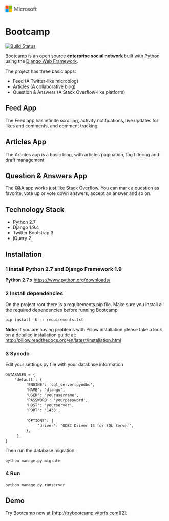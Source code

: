 ![](./media/solutions-microsoft-logo-small.png)
# Bootcamp

[![Build Status](https://travis-ci.org/vitorfs/bootcamp.svg?branch=master)](https://travis-ci.org/vitorfs/bootcamp)

Bootcamp is an open source **enterprise social network** built with [Python][0] using the [Django Web Framework][1].

The project has three basic apps:

* Feed (A Twitter-like microblog)
* Articles (A collaborative blog)
* Question & Answers (A Stack Overflow-like platform)

## Feed App

The Feed app has infinite scrolling, activity notifications, live updates for likes and comments, and comment tracking.


## Articles App

The Articles app is a basic blog, with articles pagination, tag filtering and draft management.


## Question & Answers App

The Q&A app works just like Stack Overflow. You can mark a question as favorite, vote up or vote down answers, accept an answer and so on.


## Technology Stack

- Python 2.7
- Django 1.9.4
- Twitter Bootstrap 3
- jQuery 2


## Installation 

### 1 Install Python 2.7 and Django Framework 1.9

**Python 2.7.x**
https://www.python.org/downloads/



### 2 Install dependencies
On the project root there is a requirements.pip file. Make sure you install all the required dependencies before running Bootcamp

    pip install -U -r requirements.txt

**Note:** If you are having problems with Pillow installation please take a look on a detailed installation guide at: http://pillow.readthedocs.org/en/latest/installation.html


### 3 Syncdb

Edit your settings.py file with your database information

    DATABASES = {
        'default': {
             'ENGINE': 'sql_server.pyodbc',
             'NAME': 'django',
             'USER': 'yourusername',
             'PASSWORD': 'yourpassword',
             'HOST': 'yourserver',
             'PORT': '1433',

             'OPTIONS': {
                  'driver': 'ODBC Driver 13 for SQL Server',
             },
         },
    }

Then run the database migration

    python manage.py migrate

### 4 Run

    python manage.py runserver


## Demo

Try Bootcamp now at [http://trybootcamp.vitorfs.com][2].

[0]: https://www.python.org/
[1]: https://www.djangoproject.com/
[2]: http://trybootcamp.vitorfs.com/

